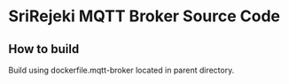 # SriRejeki MQTT Broker Source Code

## How to build
Build using dockerfile.mqtt-broker located in parent directory.